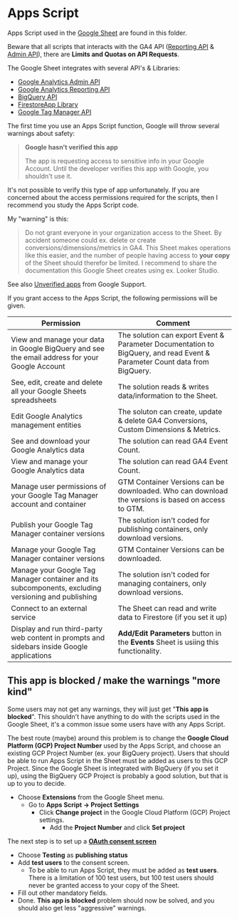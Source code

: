 # Apps Script
Apps Script used in the [Google Sheet](/Google-Sheet) are found in this folder.

Beware that all scripts that interacts with the GA4 API ([Reporting API](https://developers.google.com/analytics/devguides/reporting/data/v1/quotas) & [Admin API](https://developers.google.com/analytics/devguides/config/admin/v1/quotas)), there are **Limits and Quotas on API Requests**.

The Google Sheet integrates with several API's & Libraries:
* [Google Analytics Admin API](https://developers.google.com/analytics/devguides/config/admin/v1)
* [Google Analytics Reporting API](https://developers.google.com/analytics/devguides/reporting/data/v1)
* [BigQuery API](https://cloud.google.com/bigquery/docs/reference/rest)
* [FirestoreApp Library](https://github.com/grahamearley/FirestoreGoogleAppsScript)
* [Google Tag Manager API](https://developers.google.com/tag-platform/tag-manager/api/v2)

The first time you use an Apps Script function, Google will throw several warnings about safety: 
> **Google hasn’t verified this app**
> 
> The app is requesting access to sensitive info in your Google Account. Until the developer verifies this app with Google, you shouldn't use it.

It's not possible to verify this type of app unfortunately. If you are concerned about the access permissions required for the scripts, then I recommend you study the Apps Script code.

My "warning" is this:
> Do not grant everyone in your organization access to the Sheet. By accident someone could ex. delete or create conversions/dimensions/metrics in GA4. This Sheet makes operations like this easier, and the number of people having access to **your copy** of the Sheet should therefor be limited. I recommend to share the documentation this Google Sheet creates using ex. Looker Studio.

See also [Unverified apps](https://support.google.com/cloud/answer/7454865) from Google Support.

If you grant access to the Apps Script, the following permissions will be given. 

| Permission  | Comment |
| ------------- | ------------- |
| View and manage your data in Google BigQuery and see the email address for your Google Account | The solution can export Event & Parameter Documentation to BigQuery, and read Event & Parameter Count data from BigQuery. |
| See, edit, create and delete all your Google Sheets spreadsheets | The solution reads & writes data/information to the Sheet. |
| Edit Google Analytics management entities | The soluton can create, update & delete GA4 Conversions, Custom Dimensions & Metrics. |
| See and download your Google Analytics data | The solution can read GA4 Event Count. |
| View and manage your Google Analytics data | The solution can read GA4 Event Count. |
| Manage user permissions of your Google Tag Manager account and container | GTM Container Versions can be downloaded. Who can download the versions is based on access to GTM. |
| Publish your Google Tag Manager container versions | The solution isn't coded for publishing containers, only download versions.  |
| Manage your Google Tag Manager container versions | GTM Container Versions can be downloaded. |
| Manage your Google Tag Manager container and its subcomponents, excluding versioning and publishing | The solution isn't coded for managing containers, only download versions. |
| Connect to an external service | The Sheet can read and write data to Firestore (if you set it up) |
| Display and run third-party web content in prompts and sidebars inside Google applications | **Add/Edit Parameters** button in the **Events** Sheet is usiing this functionality. |


## This app is blocked / make the warnings "more kind"
Some users may not get any warnings, they will just get "**This app is blocked**". This shouldn't have anything to do with the scripts used in the Google Sheet, it's a common issue some users have with any Apps Script.

The best route (maybe) around this problem is to change the **Google Cloud Platform (GCP) Project Number** used by the Apps Script, and choose an existing GCP Project Number (ex. your BigQuery project). Users that should be able to run Apps Script in the Sheet must be added as users to this GCP Project. Since the Google Sheet is integrated with BigQuery (if you set it up), using the BigQuery GCP Project is probably a good solution, but that is up to you to decide.

* Choose **Extensions** from the Google Sheet menu.
  * Go to **Apps Script -> Project Settings**
    * Click **Change project** in the Google Cloud Platform (GCP) Project settings.
      * Add the **Project Number** and click **Set project**
   
The next step is to set up a [**OAuth consent screen**](https://console.cloud.google.com/apis/credentials/consent)
* Choose **Testing** as **publishing status**
* Add **test users** to the consent screen.
  * To be able to run Apps Script, they must be added as **test users**. There is a limitation of 100 test users, but 100 test users should never be granted access to your copy of the Sheet.
* Fill out other mandatory fields.
* Done. **This app is blocked** problem should now be solved, and you should also get less "aggressive" warnings.
   

